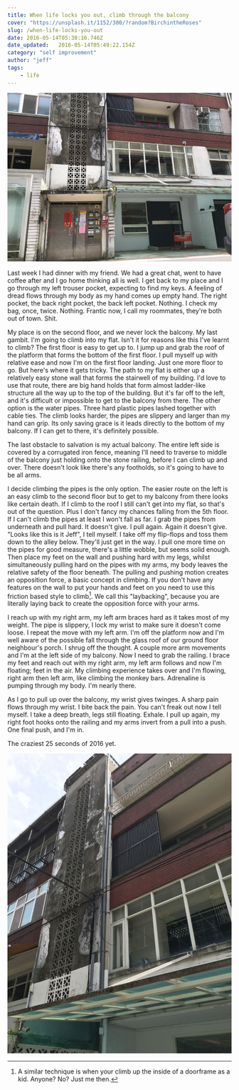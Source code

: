 ```yaml
---
title: When life locks you out, climb through the balcony
cover: "https://unsplash.it/1152/300/?random?BirchintheRoses"
slug: /when-life-locks-you-out
date: 2016-05-14T05:38:16.746Z
date_updated:   2016-05-14T05:49:22.154Z
category: "self improvement"
author: "jeff"
tags: 
    - life
---
```


![](IMG_6565.jpg)

Last week I had dinner with my friend. We had a great chat, went to have coffee after and I go home thinking all is well. I get back to my place and I go through my left trouser pocket, expecting to find my keys. A feeling of dread flows through my body as my hand comes up empty hand. The right pocket, the back right pocket, the back left pocket. Nothing. I check my bag, once, twice. Nothing. Frantic now, I call my roommates, they're both out of town. Shit.

My place is on the second floor, and we never lock the balcony. My last gambit. I'm going to climb into my flat. Isn't it for reasons like this I've learnt to climb? The first floor is easy to get up to. I jump up and grab the roof of the platform that forms the bottom of the first floor. I pull myself up with relative ease and now I'm on the first floor landing. Just one more floor to go. But here's where it gets tricky. The path to my flat is either up a relatively easy stone wall that forms the stairwell of my building. I'd love to use that route, there are big hand holds that form almost ladder-like structure all the way up to the top of the building. But it's far off to the left, and it's difficult or impossible to get to the balcony from there. The other option is the water pipes. Three hard plastic pipes lashed together with cable ties. The climb looks harder, the pipes are slippery and larger than my hand can grip. Its only saving grace is it leads directly to the bottom of my balcony. If I can get to there, it's definitely possible. 

The last obstacle to salvation is my actual balcony. The entire left side is covered by a corrugated iron fence, meaning I'll need to traverse to middle of the balcony just holding onto the stone railing, before I can climb up and over. There doesn't look like there's any footholds, so it's going to have to be all arms.



I decide climbing the pipes is the only option. The easier route on the left is an easy climb to the second floor but to get to my balcony from there looks like certain death. If I climb to the roof I still can't get into my flat, so that's out of the question. Plus I don't fancy my chances falling from the 5th floor. If I can't climb the pipes at least I won't fall as far. I grab the pipes from underneath and pull hard. It doesn't give. I pull again. Again it doesn't give. "Looks like this is it Jeff", I tell myself. I take off my flip-flops and toss them down to the alley below. They'll just get in the way. I pull one more time on the pipes for good measure, there's a little wobble, but seems solid enough. Then place my feet on the wall and pushing hard with my legs, whilst simultaneously pulling hard on the pipes with my arms, my body leaves the relative safety of the floor beneath. The pulling and pushing motion creates an opposition force, a basic concept in climbing. If you don't have any features on the wall to put your hands and feet on you need to use this friction based style to climb[^1]. We call this "laybacking", because you are literally laying back to create the opposition force with your arms.

I reach up with my right arm, my left arm braces hard as it takes most of my weight. The pipe is slippery, I lock my wrist to make sure it doesn't come loose. I repeat the move with my left arm. I'm off the platform now and I'm well aware of the possible fall through the glass roof of our ground floor neighbour's porch. I shrug off the thought. A couple more arm movements and I'm at the left side of my balcony. Now I need to grab the railing. I brace my feet and reach out with my right arm, my left arm follows and now I'm floating; feet in the air. My climbing experience takes over and I'm flowing, right arm then left arm, like climbing the monkey bars. Adrenaline is pumping through my body. I'm nearly there. 

As I go to pull up over the balcony, my wrist gives twinges. A sharp pain flows through my wrist. I bite back the pain. You can't freak out now I tell myself. I take a deep breath, legs still floating. Exhale. I pull up again, my right foot hooks onto the railing and my arms invert  from a pull into a push. One final push, and I'm in. 

The craziest 25 seconds of 2016 yet.

![The Route](IMG_6570.jpg)

[^1]: A similar technique is when your climb up the inside of a doorframe as a kid. Anyone? No? Just me then.



